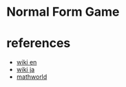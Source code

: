 # Normal Form Game 



# references
- [wiki en](https://en.wikipedia.org/wiki/Normal-form_game)
- [wiki ja](https://ja.wikipedia.org/wiki/%E6%A8%99%E6%BA%96%E5%9E%8B%E3%82%B2%E3%83%BC%E3%83%A0)
- [mathworld](https://mathworld.wolfram.com/Normal-FormGame.html)
